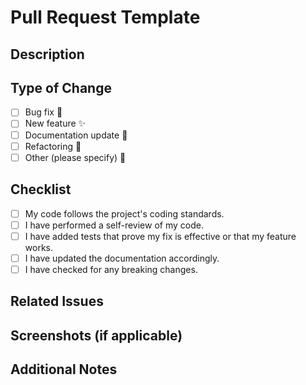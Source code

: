 # Pull Request Template

## Description

<!-- Provide a short summary of the changes made in this PR. Explain why these changes are necessary. -->

## Type of Change

- [ ] Bug fix 🐛
- [ ] New feature ✨
- [ ] Documentation update 📝
- [ ] Refactoring 🔄
- [ ] Other (please specify) 🚀

## Checklist

- [ ] My code follows the project's coding standards.
- [ ] I have performed a self-review of my code.
- [ ] I have added tests that prove my fix is effective or that my feature works.
- [ ] I have updated the documentation accordingly.
- [ ] I have checked for any breaking changes.

## Related Issues

<!-- Link to any related issues using `Fixes #issue_number` or `Closes #issue_number` -->

## Screenshots (if applicable)

<!-- Add any screenshots that help illustrate the changes. -->

## Additional Notes

<!-- Any additional information that reviewers should be aware of. -->

